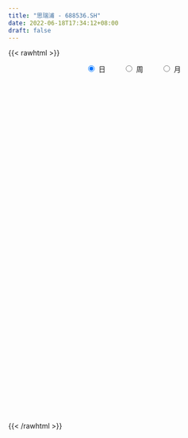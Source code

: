 ```yaml
---
title: "思瑞浦 - 688536.SH"
date: 2022-06-18T17:34:12+08:00
draft: false
---
```

{{< rawhtml >}}
    <div style="text-align: center">
        <label style="padding: 1rem;"><input style="margin-right: .5rem" type="radio" name="period" value="D" checked onclick="period_change(this)">日</label>
        <label style="padding: 1rem;"><input style="margin-right: .5rem" type="radio" name="period" value="W" onclick="period_change(this)">周</label>
        <label style="padding: 1rem;"><input style="margin-right: .5rem" type="radio" name="period" value="M" onclick="period_change(this)">月</label>
    </div>
    <div id="chart" style="height: 700px;"></div> 
    <script type="text/javascript">
        const D_v = [135145.15,84836.48,48512.55,29963.66,30112.34,23783.35,30361.0,21280.48,18926.91,25239.98,31867.59,17664.48,18526.18,9701.58,7254.12,12670.57,7522.3,11752.91,15099.58,8484.14,6589.68,5551.53,10220.84,10081.58,9233.37,9603.22,11857.57,13643.16,9474.56,21829.9,13834.61,11218.89,11740.0,8622.12,12871.69,13906.71,9088.61,7386.83,6387.94,6553.11,17787.81,9985.48,9729.28,14737.86,8957.24,7412.8,5049.4,10123.51,5706.47,8192.82,7756.64,4469.28,8139.64,9175.12,6385.03,8851.36,5574.57,5314.8,6116.3,7803.83,7237.45,6113.56,8072.37,9985.08,9998.65,5868.75,6248.67,7830.17,24334.06,10405.13,6297.63,8548.79,8411.68,9180.87,9439.25,7097.1,10341.84,8010.41,11038.68,7953.16,7661.1,7924.34,3832.99,13578.96,6276.04,8052.7,6900.95,6701.68,3409.92,4810.97,4250.24,6454.6,7127.4,6186.85,5722.55,5187.27,4050.66,5293.94,4680.23,7404.08,6513.94,5147.07,7154.79,5678.88,8280.31,4766.14,6430.14,5269.08,9664.17,9389.67,6011.7,5055.02,3557.55,4634.34,1673.62,2255.64,4044.92,4041.6,8610.82,4570.92,6025.99,6047.8,3883.22,3437.5,3678.96,3420.73,8139.03,9479.99,5052.67,5317.58,3391.46,2317.09,4304.85,2385.85,4051.74,4249.52,2768.5,5144.34,3717.27,2415.4,4616.81,5115.88,4955.99,4812.83,13318.16,4052.44,4831.46,3367.61,4415.76,3676.46,4816.73,4850.05,1704.18,3165.31,6767.24,2981.19,4253.92,3696.52,3316.7,4012.16,6023.72,3276.48,5657.25,5527.11,6303.81,3321.03,2868.03,1989.53,2170.71,3663.5,4230.67,3115.02,3237.87,1864.97,2431.4,4337.62,4394.69,5263.05,4668.77,5962.59,5529.53,11017.93,5773.55,5603.19,3281.35,8092.32,3945.12,4587.85,6584.29,9705.8,6693.02,7026.69,8919.76,9451.35,9544.72,5405.66,4534.51,3472.19,4601.16,3532.23,4738.72,2803.02,4255.33,4324.21,6001.56,4468.49,7946.15,7955.09,7523.4,8464.94,5195.14,7115.73,10506.56,5690.34,6591.12,5106.68,6355.84,4247.93,4756.51,3549.98,2848.82,4196.42,4573.83,5438.69,5737.06,4122.77,4656.64,2785.07,5021.13,3711.91,5752.04,4502.85,3724.43,4461.25,3659.55,4343.66,3312.98,7599.12,5751.22,5983.28,4493.93,8373.79,4349.74,12946.43,7293.67,12117.73,9140.39,4504.69,5077.95,5126.61,5923.8,4519.41,3798.76,3251.71,3546.33,4579.79,3839.61,2868.57,3050.88,2953.72,2253.92,4050.75,5585.78,3043.78,4750.8,15289.0,12946.18,6179.23,5443.09,6226.9,4127.03,5438.93,4651.97,4628.72,8714.79,5055.05,2757.25,3101.57,2149.74,2890.51,5140.64,9161.85,5178.04,5230.43,4142.47,4102.83,7154.11,5417.52,4081.77,3844.12,3492.66,5656.42,7256.77,3556.78,5172.75,6379.06,6411.31,4896.94,3455.27,4935.63,3121.26,4535.09,2813.72,4972.89,3844.99,2693.27,2576.19,2628.22,3801.63,4313.26,5043.78,7079.16,4901.51,4115.61,3901.96,6194.75,6810.57,6172.99,5978.41,6479.29,6107.85,4009.66,3431.93,3120.94,2990.4,3248.76,5414.08,7614.92,7314.35,6054.21,5293.89,4589.0,8820.4,4468.95,3168.32,2893.58,4550.36,5836.4,3519.59,2869.03,5589.95,4337.23,6432.14,6943.49,6639.8,4513.8,3717.74,4140.23,3454.81,5393.05,3575.02,4800.72,4509.92,4960.28,3427.94,5399.5,6788.81,5416.15,5752.58,3029.62,5395.06,3419.13,2759.9,2427.19,2439.73,3216.82,1911.32,3092.05,3196.93,3022.21,10731.02,5678.19,5537.5,4458.99,4464.21,7039.91,8524.63,6777.91,5339.79,2375.42,4308.2,6204.8,4751.84,3883.16,4865.36,6809.01,6395.18,6885.17,7149.85,10021.85,13398.82,12459.24,12406.88,6061.21,7494.99,8272.8,8385.72,5151.64,6763.78,6098.25,4339.85,4405.83,4318.79,7932.34,3543.23,4968.03,5615.1,5653.71,9532.62,11096.7,7625.86,10602.15,9830.93,12956.88,7691.53,9015.36,4987.37,4752.45,5110.71]
const D_histogram = [0.0,1.7875327635,4.6372438146,6.316261831,7.0372074584,6.7904747635,5.3264949771,4.5675228031,3.3863647159,5.5430508343,7.2283074939,7.27711444,6.1502556415,5.0259026366,3.9729417907,3.9623923439,3.2201810844,1.7765309176,-1.5157079138,-3.5837522876,-4.4118143282,-4.8374321912,-4.1727280214,-2.9788772052,-0.9162955942,0.7966059873,1.2248685935,3.2694716515,4.2348229312,4.6466194727,3.6658564861,1.8349005012,-0.2227130049,-0.8015413136,-2.0703741312,-1.9020735267,-2.7213903565,-3.0161011851,-2.8626727532,-2.7591768216,0.6981363928,2.7868420001,3.2598799997,5.6006596605,5.1367222046,5.9587941666,5.277472717,2.7694156149,0.7221302353,-0.0251035039,0.7090660175,-0.0449218818,0.3443913081,1.2465915745,2.6613542303,1.8397493916,2.2845972046,2.1047575697,0.6917840452,-0.7081187389,-1.3081575085,-1.9965571824,-4.4693659709,-7.1754021973,-7.8668134894,-7.9522506955,-7.2561946139,-4.8764517883,-5.2551905094,-4.206547451,-3.6430605261,-3.9639384454,-5.176386055,-5.1249681005,-3.6801703504,-3.7625537608,-1.133774657,1.7118968608,7.2322648392,10.2922357768,13.9849115495,14.2749146735,13.5969862534,11.1720360505,8.6261304707,6.7283091511,2.7438889774,-0.0674643241,-1.8945624003,-2.407317445,-3.9286536471,-3.1088854208,-5.5373954075,-3.7073603992,1.1421536491,4.2374016216,5.1568973985,3.9864623399,-0.7824626007,-5.9085772424,-9.535382377,-11.9442228053,-15.2071080269,-15.3234379211,-12.8700544465,-10.7272956762,-10.7427088712,-11.3082305063,-14.5754378233,-15.272713189,-13.6503046044,-11.075900593,-9.3176712809,-8.7328884537,-7.6888347429,-5.9576127306,-5.44341456,-5.6312669875,-5.5083092534,-5.6311564748,-6.8141512066,-5.2579038536,-3.1545663855,-2.1681574955,-0.9228189327,0.3208004098,3.8522902231,7.8133819136,10.3345238043,10.9697010633,11.0562764949,10.7086342309,9.6723019875,7.9896189642,6.9737521826,6.0379438631,4.5564528647,3.3777655207,2.2074725888,1.3744508324,1.3345336293,2.007749906,3.2565558867,3.1007990757,1.4352686804,0.5724828885,1.4342016123,1.2319545458,-1.3052232655,-3.7378441354,-5.4532427077,-5.2127585639,-5.1542701575,-3.9937413887,-1.1131381371,0.2548035674,2.0025073498,3.6367863508,4.6203598969,5.9719185109,9.6675412319,11.3823337892,14.5553808019,13.5027970755,15.2473829795,15.2436584324,13.1599717932,10.5697899874,9.1133705078,7.4109998426,4.4819327657,2.4895838582,2.4377749793,1.3792021965,0.7636787543,-0.3579371572,0.8251299491,1.7333985517,2.126856522,0.5537519539,-0.7686792124,-4.3830766885,-6.3008736327,-6.3811427144,-6.7032180781,-4.5702866637,-3.5137775214,-4.2182759177,-1.1828206596,2.0607134696,6.4086571513,11.7449114086,13.0430269742,10.2362358156,4.2873149971,-0.9798230127,-3.6356920319,-8.0205191094,-8.0773961565,-6.8431237412,-5.1058747782,-3.9215883239,-3.3967701091,-4.0338614434,-3.7809656868,-4.6928544013,-0.5710096338,2.3480665584,-0.1576508157,-6.1328361791,-7.66043544,-1.155302173,4.2943295151,5.1027331859,2.3641654097,-0.6080530889,-0.3888524881,-1.6956519077,-1.7186632181,-4.0608775977,-6.1809359332,-4.9586006739,-3.3188907632,-3.4902723809,-3.4109830485,-4.3815812611,-6.9551281568,-8.1406959782,-6.4802170728,-6.1114257979,-6.1504860831,-6.348065585,-4.5384436976,-3.4800069445,-1.7529432976,-2.0009842085,-2.4770543577,1.3392484329,1.0115246612,0.633564576,-0.8424136717,-3.0906884012,-4.5270668919,-4.3708408521,-4.482685723,-2.6366602413,1.4944761719,3.6904214568,5.7011707912,7.2215331356,7.4308839944,6.031815224,3.6203962963,2.5688541681,2.6869592984,3.902385497,3.1483669225,1.9242782572,2.1603388479,0.844334055,0.0725248079,-0.1494203641,1.0056983499,0.5053849041,1.6722577384,10.4880556875,15.5709829768,18.9695393441,19.8171707214,19.4064612105,16.7273895648,13.2572789931,10.1622785284,7.9583960389,7.7703958159,6.6676177753,4.4080360364,2.2918647293,0.9641559726,-0.0304237883,-0.5540377782,0.8097846915,1.6610312634,1.6531141333,2.0350749787,0.3565372916,2.6008092525,1.9140124701,1.0184371329,-1.2550397585,-2.9861073489,-6.0690992249,-9.9076039581,-11.5918359231,-11.6356025152,-11.9899555194,-7.7271716318,-3.0265170035,-1.295467129,-1.81280469,-2.8351108576,-6.1707121002,-8.6370862314,-11.3235375207,-12.344368984,-12.6109920261,-13.0405537854,-13.0790219219,-13.2757703197,-12.5732505429,-12.2214679885,-12.711901427,-13.6768135608,-13.524852415,-13.7534043222,-14.1439413951,-14.726887873,-13.9738068399,-12.8370437359,-9.6617528555,-7.7661310325,-5.2621950481,-4.234001373,-3.0614056197,-2.2478246247,-1.8474028247,0.7004353236,1.0518490458,-1.0172297263,-2.867207403,-2.8777104469,-3.5144133665,-3.6815240019,-3.1395680921,-1.8661982058,-0.6200020305,2.0181593174,2.080764089,3.4285683312,4.0490376183,3.1042033297,3.1665223219,6.8796841475,8.2380183331,10.6124726201,12.0456348424,12.783039381,11.7816935907,10.1367305221,9.9185997464,8.4565653551,7.3660790695,6.0753211817,5.5590759312,5.1138176668,2.1886244589,1.5894681966,3.7006738394,5.3864233461,5.1336677829,6.4722303187,6.2669371476,5.6590787033,4.3200891259,2.4619328467,-0.1658990596,-2.8265851303,-3.4671971962,-5.3171502854,-6.9168075571,-12.1630510975,-14.9389688746,-15.8363575061,-16.3985397305,-15.7265100055,-16.3862680585,-14.4584043123,-11.3915923431,-8.0648016196,-5.6628136941,-3.3331760319,-1.2993442105,-0.192749754,-0.4900736977,-0.5312814835,0.7988406545,0.6220547108,0.4161047774,-0.1046015171,-1.9667486162,-4.808816147,-3.6544888044,-1.112597815,0.9748865829,3.3423736238,5.6221709808,8.5870687978,10.5268336412,13.0972697262,13.5747993537,14.2800047496,13.1419534104,11.3320334107,9.6595316332,8.0079940045,6.7251002788,7.033451063,6.7702388184,9.1886990749,9.0559266315,8.0021942952,8.6788543896,5.6431860095,3.5285133133,2.1704965071,-0.7798068865,-1.749032278,-1.511106292,-2.3195040954]
const D_fast = [0.0,2.2344159544,6.2434379591,9.5015214333,11.9817689253,13.4326549213,13.3002988791,13.6832074059,13.3486404977,16.8910893247,20.3834228578,22.2515084139,22.6622135257,22.79433618,22.7346107817,23.7146594209,23.7774934325,22.7779759951,19.1068101853,16.1428277395,14.2118121169,12.5768362061,12.1983583705,12.6474898854,14.4809975979,16.3930506763,17.1275304308,19.9895014017,22.0135584143,23.5870098239,23.5227109588,22.1504800992,20.0371883419,19.2579747048,17.4715483544,17.1643305772,15.6646661583,14.6159300334,14.053690277,13.4673920032,17.0992393157,19.8846554231,21.1726634226,24.9136079986,25.7338510938,28.0456215975,28.6836683272,26.8679651288,25.001212308,24.2477026928,25.1591387186,24.3939203489,24.8693313657,26.0831795258,28.1632807392,27.8016132484,28.8176103625,29.1639601201,27.9239326069,26.347000138,25.4199219914,24.2323830219,20.6422327406,16.1423459649,13.4842313005,11.4107314204,10.2927388486,11.4533687271,9.7608323787,9.7578385743,9.4105603677,8.098697837,5.5921537136,4.3623296431,4.8870848055,3.8640629549,6.2093983945,9.4830441275,16.8114783157,22.4445081975,29.6334118576,33.4921436499,36.2134617932,36.5815206029,36.1921476407,35.9764036089,32.6779556796,29.8497362971,27.5489976208,26.4344132148,23.9309136009,23.9734604721,20.1606016335,21.063796542,26.1988490026,30.3534473805,32.562167507,32.3883480334,27.4238074425,20.8205484903,14.8098977614,9.4150016318,2.3503394034,-1.596849971,-2.360980108,-2.9000452568,-5.6011356696,-8.9937149313,-15.904781704,-20.420235367,-22.2104029335,-22.4049740704,-22.9761625785,-24.5746018647,-25.4527568397,-25.2109380099,-26.0575934794,-27.6532626538,-28.907382233,-30.4380185731,-33.3245511065,-33.082779717,-31.7680838452,-31.3237143292,-30.3090804995,-28.9852610546,-24.4906986854,-18.5762615166,-13.4714886747,-10.0938861499,-7.2432415946,-4.9137253009,-3.5319820474,-3.2172603297,-2.4896890657,-1.9160114193,-2.2583892016,-2.5926351654,-3.2110599501,-3.7004689984,-3.4067527941,-2.231599041,-0.1686540886,0.4507888693,-0.8559243558,-1.5755894256,-0.3553202988,-0.2495787288,-3.1130623565,-6.4801442603,-9.5588535095,-10.6215590066,-11.8516381397,-11.6895447181,-9.0872260007,-7.6555834044,-5.4072527845,-2.8637771958,-0.7251136754,2.1194245662,8.2319325952,12.7923085998,19.604200813,21.9273163555,27.4837480043,31.2909380653,32.4972443745,32.5495100654,33.3714332129,33.5218125083,31.7132286228,30.3432756799,30.9009105458,30.1871383121,29.7625345585,28.5514343577,29.9407839513,31.2824021918,32.2075742926,30.772907713,29.2583067436,24.5481400953,21.055124743,19.3795699827,17.3816900995,18.372049848,18.5501146099,16.7910472341,19.5307973273,23.289509824,29.2396177935,37.5120999029,42.0709722121,41.8232400074,36.9461479381,31.4340541751,27.869262148,21.4793052932,19.403079207,18.9265706869,19.3873509554,19.5912403287,19.2668660163,17.6213093211,16.9289636561,14.8438613412,18.8229537003,22.3290465321,19.783916454,12.2755220458,8.8328139249,15.0491216487,21.5723357155,23.6564226828,21.508896259,18.3846644882,18.506651967,16.7759395705,16.3232624555,12.9658286766,9.3005363577,9.2832214485,10.0932086684,9.0492589556,8.2758025258,6.2098089979,1.8974800629,-1.3232617529,-1.2828371157,-2.4419022904,-4.0185840963,-5.8031799944,-5.1281690314,-4.9397340145,-3.650906192,-4.399193155,-5.4945268936,-1.3434119948,-1.4182546012,-1.6378235424,-3.3244052081,-6.3453520378,-8.9134972515,-9.8499814247,-11.0824977264,-9.895637305,-5.3908818488,-2.2723311997,1.1637108325,4.4894564608,6.5565283182,6.6654133538,5.1590935002,4.749764914,5.5396098688,7.7306324418,7.7637055979,7.0206864969,7.7968317995,6.6919105204,5.9382324753,5.6789322123,7.0854755138,6.711508294,8.2964455629,19.7342574338,28.7099304674,36.8508716707,42.6527957283,47.0937015201,48.5964772656,48.4406864421,47.8862556095,47.6719721298,49.4265708607,49.990697264,48.8331245342,47.2899194093,46.2032496459,45.2010639378,44.5389405034,46.1052091459,47.3717135337,47.7770749369,48.667804527,47.0784011628,49.9728754368,49.7645817719,49.123615718,46.5363788869,44.0587844593,39.4585177771,33.1431120543,28.5609211085,25.6082538876,22.2564120036,24.5874029833,28.5314283607,29.9386114529,28.9680727194,27.2369888374,22.3587095698,17.7330638808,12.2157282112,8.1088045019,4.6894334533,0.9997332476,-2.3084903693,-5.824181347,-8.264974206,-10.9685586487,-14.6369674439,-19.0210829679,-22.2503349259,-25.9172379137,-29.8437603353,-34.1084287815,-36.8487994584,-38.9212972883,-38.1614446218,-38.207355557,-37.0189683346,-37.0492750027,-36.6420306543,-36.3904058155,-36.4518347216,-33.7288877425,-33.1145117589,-35.4378979625,-38.00467749,-38.7346081455,-40.2499144068,-41.3374060427,-41.5803421558,-40.7735218211,-39.6823261534,-36.5396249761,-35.9568291822,-33.7518828573,-32.1191541656,-32.2879376218,-31.4339880491,-26.0009051867,-22.5830664177,-17.5554939757,-13.1109230428,-9.177758659,-7.2336810516,-6.3444614897,-4.0829423288,-3.4308353813,-2.6798018996,-2.451729492,-1.5782057596,-0.7450096073,-3.1230467005,-3.3248359137,-0.288461811,2.7438935322,3.7745549147,6.7311750302,8.092616146,8.8995273775,8.6405600816,7.3978870141,4.7285803428,1.3612479896,-0.1461633753,-3.3254040358,-6.6542631968,-14.9412695116,-21.4519295074,-26.3084075154,-30.9702246724,-34.2298224488,-38.9861475164,-40.6728848483,-40.4539709648,-39.1433806462,-38.1570961442,-36.6607524901,-34.9517567212,-33.8933497032,-34.3131920714,-34.487220228,-32.9573879265,-32.9786601925,-33.0805839315,-33.6274406052,-35.9812748584,-40.0255464259,-39.7848412845,-37.5210997488,-35.1898937051,-31.9868132584,-28.3014731561,-23.1898081397,-18.618334886,-12.7735813694,-8.9023519035,-4.6271453201,-2.4797083068,-1.4566199538,-0.714238823,-0.3637779505,0.0346033934,2.1013169434,3.5306644033,8.2462994287,10.377508643,11.3243248806,14.1706985723,12.5458266947,11.3132823268,10.4978896473,7.3526345321,5.9461510711,5.8063004841,4.4180266568]
const D_slow = [0.0,0.4468831909,1.6061941445,3.1852596023,4.9445614669,6.6421801578,7.973803902,9.1156846028,9.9622757818,11.3480384904,13.1551153639,14.9743939739,16.5119578842,17.7684335434,18.7616689911,19.752267077,20.5573123481,21.0014450775,20.6225180991,19.7265800272,18.6236264451,17.4142683973,16.371086392,15.6263670907,15.3972931921,15.5964446889,15.9026618373,16.7200297502,17.778735483,18.9403903512,19.8568544727,20.315579598,20.2599013468,20.0595160184,19.5419224856,19.0664041039,18.3860565148,17.6320312185,16.9163630302,16.2265688248,16.401102923,17.097813423,17.9127834229,19.3129483381,20.5971288892,22.0868274309,23.4061956101,24.0985495138,24.2790820727,24.2728061967,24.4500727011,24.4388422307,24.5249400577,24.8365879513,25.5019265089,25.9618638568,26.5330131579,27.0592025504,27.2321485617,27.0551188769,26.7280794998,26.2289402042,25.1115987115,23.3177481622,21.3510447899,19.362982116,17.5489334625,16.3298205154,15.0160228881,13.9643860253,13.0536208938,12.0626362824,10.7685397687,9.4872977435,8.5672551559,7.6266167157,7.3431730515,7.7711472667,9.5792134765,12.1522724207,15.6485003081,19.2172289764,22.6164755398,25.4094845524,27.5660171701,29.2480944579,29.9340667022,29.9172006212,29.4435600211,28.8417306598,27.8595672481,27.0823458929,25.697997041,24.7711569412,25.0566953535,26.1160457589,27.4052701085,28.4018856935,28.2062700433,26.7291257327,24.3452801384,21.3592244371,17.5574474304,13.7265879501,10.5090743385,7.8272504194,5.1415732016,2.314515575,-1.3293438808,-5.147522178,-8.5600983291,-11.3290734774,-13.6584912976,-15.841713411,-17.7639220967,-19.2533252794,-20.6141789194,-22.0219956663,-23.3990729796,-24.8068620983,-26.5103999,-27.8248758634,-28.6135174597,-29.1555568336,-29.3862615668,-29.3060614643,-28.3429889086,-26.3896434302,-23.8060124791,-21.0635872132,-18.2995180895,-15.6223595318,-13.2042840349,-11.2068792939,-9.4634412482,-7.9539552824,-6.8148420663,-5.9704006861,-5.4185325389,-5.0749198308,-4.7412864235,-4.239348947,-3.4252099753,-2.6500102064,-2.2911930363,-2.1480723141,-1.7895219111,-1.4815332746,-1.807839091,-2.7423001248,-4.1056108018,-5.4088004427,-6.6973679821,-7.6958033293,-7.9740878636,-7.9103869717,-7.4097601343,-6.5005635466,-5.3454735724,-3.8524939446,-1.4356086367,1.4099748106,5.0488200111,8.42451928,12.2363650248,16.0472796329,19.3372725812,21.9797200781,24.258062705,26.1108126657,27.2312958571,27.8536918217,28.4631355665,28.8079361156,28.9988558042,28.9093715149,29.1156540022,29.5490036401,30.0807177706,30.2191557591,30.026985956,28.9312167838,27.3559983757,25.7607126971,24.0849081776,22.9423365116,22.0638921313,21.0093231519,20.713617987,21.2287963544,22.8309606422,25.7671884943,29.0279452379,31.5870041918,32.658832941,32.4138771879,31.5049541799,29.4998244025,27.4804753634,25.7696944281,24.4932257336,23.5128286526,22.6636361253,21.6551707645,20.7099293428,19.5367157425,19.393963334,19.9809799736,19.9415672697,18.4083582249,16.4932493649,16.2044238217,17.2780062005,18.5536894969,19.1447308494,18.9927175771,18.8955044551,18.4715914782,18.0419256737,17.0267062742,15.4814722909,14.2418221224,13.4120994316,12.5395313364,11.6867855743,10.591390259,8.8526082198,6.8174342253,5.1973799571,3.6695235076,2.1319019868,0.5448855906,-0.5897253338,-1.45972707,-1.8979628944,-2.3982089465,-3.0174725359,-2.6826604277,-2.4297792624,-2.2713881184,-2.4819915363,-3.2546636366,-4.3864303596,-5.4791405726,-6.5998120034,-7.2589770637,-6.8853580207,-5.9627526565,-4.5374599587,-2.7320766748,-0.8743556762,0.6335981298,1.5386972039,2.1809107459,2.8526505705,3.8282469447,4.6153386754,5.0964082397,5.6364929516,5.8475764654,5.8657076674,5.8283525763,6.0797771638,6.2061233899,6.6241878245,9.2462017463,13.1389474906,17.8813323266,22.8356250069,27.6872403095,31.8690877008,35.183407449,37.7239770811,39.7135760908,41.6561750448,43.3230794886,44.4250884977,44.9980546801,45.2390936732,45.2314877261,45.0929782816,45.2954244545,45.7106822703,46.1239608036,46.6327295483,46.7218638712,47.3720661843,47.8505693018,48.1051785851,47.7914186454,47.0448918082,45.527617002,43.0507160124,40.1527570317,37.2438564029,34.246367523,32.3145746151,31.5579453642,31.2340785819,30.7808774094,30.072099695,28.52942167,26.3701501121,23.539265732,20.453173486,17.3004254794,14.0402870331,10.7705315526,7.4515889727,4.3082763369,1.2529093398,-1.9250660169,-5.3442694071,-8.7254825109,-12.1638335914,-15.6998189402,-19.3815409085,-22.8749926185,-26.0842535524,-28.4996917663,-30.4412245244,-31.7567732865,-32.8152736297,-33.5806250346,-34.1425811908,-34.604431897,-34.4293230661,-34.1663608046,-34.4206682362,-35.1374700869,-35.8568976987,-36.7355010403,-37.6558820408,-38.4407740638,-38.9073236152,-39.0623241229,-38.5577842935,-38.0375932713,-37.1804511885,-36.1681917839,-35.3921409515,-34.600510371,-32.8805893341,-30.8210847509,-28.1679665958,-25.1565578852,-21.96079804,-19.0153746423,-16.4811920118,-14.0015420752,-11.8874007364,-10.0458809691,-8.5270506736,-7.1372816908,-5.8588272741,-5.3116711594,-4.9143041103,-3.9891356504,-2.6425298139,-1.3591128682,0.2589447115,1.8256789984,3.2404486742,4.3204709557,4.9359541674,4.8944794025,4.1878331199,3.3210338209,1.9917462495,0.2625443603,-2.7782184141,-6.5129606328,-10.4720500093,-14.5716849419,-18.5033124433,-22.5998794579,-26.214480536,-29.0623786218,-31.0785790267,-32.4942824502,-33.3275764581,-33.6524125108,-33.7005999493,-33.8231183737,-33.9559387446,-33.7562285809,-33.6007149032,-33.4966887089,-33.5228390882,-34.0145262422,-35.2167302789,-36.13035248,-36.4085019338,-36.1647802881,-35.3291868821,-33.9236441369,-31.7768769375,-29.1451685272,-25.8708510956,-22.4771512572,-18.9071500698,-15.6216617172,-12.7886533645,-10.3737704562,-8.3717719551,-6.6904968854,-4.9321341196,-3.239574415,-0.9423996463,1.3215820116,3.3221305854,5.4918441828,6.9026406851,7.7847690135,8.3273931402,8.1324414186,7.6951833491,7.3174067761,6.7375307523]
const D_data = [['2020-09-21', 250.0, 205.0, 202.0, 255.33],['2020-09-22', 213.0, 233.01, 208.01, 244.0],['2020-09-23', 233.99, 261.64, 232.33, 262.49],['2020-09-24', 260.0, 264.0, 255.8, 278.0],['2020-09-25', 268.98, 264.45, 250.12, 275.0],['2020-09-28', 269.0, 259.99, 255.0, 270.8],['2020-09-29', 260.93, 246.0, 242.6, 261.0],['2020-09-30', 245.9, 254.0, 241.0, 262.5],['2020-10-09', 259.9, 248.0, 244.0, 259.94],['2020-10-12', 247.98, 297.6, 247.98, 297.6],['2020-10-13', 311.0, 309.0, 299.03, 323.5],['2020-10-14', 303.08, 301.03, 294.91, 307.39],['2020-10-15', 298.0, 291.01, 290.0, 322.58],['2020-10-16', 293.27, 291.87, 283.75, 299.97],['2020-10-19', 288.03, 293.08, 288.03, 302.3],['2020-10-20', 293.0, 309.2, 285.0, 317.0],['2020-10-21', 306.2, 303.75, 303.21, 316.0],['2020-10-22', 301.81, 294.0, 285.4, 305.79],['2020-10-23', 293.0, 261.05, 255.3, 296.5],['2020-10-26', 253.71, 262.68, 245.81, 267.76],['2020-10-27', 261.23, 269.89, 258.03, 272.58],['2020-10-28', 269.04, 270.39, 261.0, 274.85],['2020-10-29', 270.45, 283.5, 268.03, 289.77],['2020-10-30', 283.5, 294.59, 280.12, 303.5],['2020-11-02', 298.9, 314.97, 293.2, 319.88],['2020-11-03', 318.0, 323.0, 315.21, 332.0],['2020-11-04', 322.0, 315.77, 312.12, 339.0],['2020-11-05', 327.58, 346.88, 321.95, 347.0],['2020-11-06', 343.5, 347.0, 338.8, 356.8],['2020-11-09', 355.38, 349.99, 343.95, 383.32],['2020-11-10', 344.88, 337.1, 325.3, 347.88],['2020-11-11', 335.8, 323.89, 323.23, 345.98],['2020-11-12', 327.24, 314.04, 308.56, 333.04],['2020-11-13', 316.33, 327.89, 312.24, 332.9],['2020-11-16', 328.46, 315.9, 311.21, 337.0],['2020-11-17', 315.78, 332.09, 307.66, 332.8],['2020-11-18', 330.0, 318.76, 318.1, 333.0],['2020-11-19', 320.0, 322.58, 313.35, 329.99],['2020-11-20', 320.0, 327.92, 317.08, 331.0],['2020-11-23', 325.54, 328.1, 321.0, 330.78],['2020-11-24', 338.31, 381.31, 337.0, 392.0],['2020-11-25', 377.64, 383.0, 371.11, 392.88],['2020-11-26', 381.5, 374.63, 366.68, 399.23],['2020-11-27', 377.73, 411.9, 375.0, 416.0],['2020-11-30', 408.0, 389.0, 388.01, 411.0],['2020-12-01', 389.0, 413.6, 389.0, 415.99],['2020-12-02', 412.83, 402.9, 401.07, 416.0],['2020-12-03', 400.0, 377.97, 373.57, 408.95],['2020-12-04', 377.49, 376.24, 372.51, 384.43],['2020-12-07', 380.08, 388.7, 375.0, 392.99],['2020-12-08', 385.67, 410.99, 378.0, 412.43],['2020-12-09', 415.8, 396.04, 395.1, 415.8],['2020-12-10', 394.4, 413.0, 390.03, 430.0],['2020-12-11', 413.0, 427.1, 410.12, 444.68],['2020-12-14', 428.2, 444.98, 426.15, 445.0],['2020-12-15', 443.5, 424.04, 416.8, 450.01],['2020-12-16', 424.0, 444.3, 417.88, 448.78],['2020-12-17', 446.0, 442.78, 428.0, 453.18],['2020-12-18', 449.47, 428.0, 425.73, 451.96],['2020-12-21', 410.02, 424.4, 409.02, 434.0],['2020-12-22', 420.0, 432.03, 412.0, 443.77],['2020-12-23', 432.0, 429.88, 418.0, 439.88],['2020-12-24', 424.49, 400.0, 397.0, 433.83],['2020-12-25', 400.0, 381.8, 376.0, 400.0],['2020-12-28', 377.89, 394.98, 375.68, 396.08],['2020-12-29', 393.0, 397.02, 381.98, 404.29],['2020-12-30', 393.63, 405.0, 391.0, 419.88],['2020-12-31', 415.59, 432.0, 406.15, 444.44],['2021-01-04', 438.0, 401.02, 380.23, 438.0],['2021-01-05', 395.0, 419.0, 391.86, 420.0],['2021-01-06', 421.0, 416.07, 411.0, 429.9],['2021-01-07', 410.7, 404.38, 395.15, 417.47],['2021-01-08', 404.02, 387.0, 382.11, 404.03],['2021-01-11', 381.97, 397.0, 381.97, 417.96],['2021-01-12', 398.0, 416.28, 395.0, 428.6],['2021-01-13', 419.99, 399.0, 397.09, 425.99],['2021-01-14', 399.98, 439.0, 395.28, 444.99],['2021-01-15', 446.0, 457.89, 437.01, 460.5],['2021-01-18', 450.38, 518.96, 441.88, 522.15],['2021-01-19', 516.9, 520.0, 516.9, 548.97],['2021-01-20', 519.71, 558.0, 519.71, 562.65],['2021-01-21', 558.0, 540.0, 531.0, 566.03],['2021-01-22', 544.99, 541.0, 528.0, 551.0],['2021-01-25', 510.0, 524.06, 477.77, 576.99],['2021-01-26', 520.0, 520.79, 507.13, 555.0],['2021-01-27', 537.47, 527.08, 510.62, 557.0],['2021-01-28', 518.0, 492.99, 490.8, 525.45],['2021-01-29', 502.22, 494.6, 481.01, 515.01],['2021-02-01', 492.09, 497.8, 485.0, 511.11],['2021-02-02', 508.71, 510.36, 492.01, 518.9],['2021-02-03', 511.0, 493.7, 493.0, 518.35],['2021-02-04', 493.02, 522.24, 490.2, 523.0],['2021-02-05', 517.5, 477.45, 476.08, 531.98],['2021-02-08', 479.0, 529.1, 470.01, 531.8],['2021-02-09', 530.48, 587.61, 520.02, 593.0],['2021-02-10', 585.45, 593.0, 561.55, 593.12],['2021-02-18', 593.0, 584.22, 571.8, 600.01],['2021-02-19', 574.88, 565.0, 540.0, 584.05],['2021-02-22', 565.0, 509.1, 508.0, 566.0],['2021-02-23', 488.0, 479.0, 470.38, 509.98],['2021-02-24', 482.0, 471.48, 460.1, 504.6],['2021-02-25', 472.0, 465.0, 446.16, 475.01],['2021-02-26', 456.0, 430.77, 418.28, 463.8],['2021-03-01', 437.98, 451.01, 437.98, 459.63],['2021-03-02', 454.0, 479.97, 446.88, 488.98],['2021-03-03', 476.0, 480.38, 470.0, 487.02],['2021-03-04', 487.0, 451.4, 431.0, 487.0],['2021-03-05', 439.11, 434.6, 426.0, 449.86],['2021-03-08', 436.0, 380.0, 373.14, 448.76],['2021-03-09', 376.5, 389.0, 362.0, 415.5],['2021-03-10', 401.37, 407.99, 398.0, 414.95],['2021-03-11', 405.01, 419.96, 405.01, 438.57],['2021-03-12', 418.55, 411.51, 407.0, 425.0],['2021-03-15', 408.58, 393.8, 383.46, 414.43],['2021-03-16', 398.73, 394.98, 388.03, 408.6],['2021-03-17', 394.0, 403.0, 388.0, 409.89],['2021-03-18', 405.81, 386.41, 380.61, 408.0],['2021-03-19', 380.05, 371.0, 368.16, 388.0],['2021-03-22', 368.67, 367.0, 362.0, 383.98],['2021-03-23', 368.61, 356.0, 348.68, 372.39],['2021-03-24', 352.01, 330.5, 330.5, 359.95],['2021-03-25', 329.97, 357.12, 326.0, 362.6],['2021-03-26', 357.77, 366.5, 350.21, 374.0],['2021-03-29', 367.45, 354.62, 352.8, 373.58],['2021-03-30', 352.7, 358.5, 352.0, 373.0],['2021-03-31', 358.5, 360.8, 342.9, 364.9],['2021-04-01', 357.84, 400.0, 353.0, 402.0],['2021-04-02', 405.0, 426.5, 402.03, 448.0],['2021-04-06', 427.83, 429.75, 418.0, 441.97],['2021-04-07', 427.13, 420.03, 408.45, 427.15],['2021-04-08', 416.77, 421.15, 413.99, 434.5],['2021-04-09', 421.15, 421.32, 411.99, 431.99],['2021-04-12', 421.33, 415.06, 408.11, 432.04],['2021-04-13', 408.29, 404.93, 401.01, 421.2],['2021-04-14', 420.0, 410.5, 404.93, 434.9],['2021-04-15', 411.01, 410.19, 389.01, 412.37],['2021-04-16', 410.18, 399.99, 395.58, 414.0],['2021-04-19', 391.02, 398.84, 388.01, 403.79],['2021-04-20', 395.84, 394.0, 385.0, 403.8],['2021-04-21', 389.0, 393.48, 387.0, 399.5],['2021-04-22', 395.0, 401.44, 393.04, 413.99],['2021-04-23', 401.46, 412.8, 390.0, 416.6],['2021-04-26', 414.0, 426.8, 410.11, 435.39],['2021-04-27', 421.0, 414.28, 405.1, 423.46],['2021-04-28', 378.0, 391.88, 351.0, 405.0],['2021-04-29', 389.67, 395.57, 387.77, 422.22],['2021-04-30', 404.0, 417.71, 389.09, 423.88],['2021-05-06', 431.0, 407.0, 396.0, 431.0],['2021-05-07', 403.0, 370.03, 370.03, 406.05],['2021-05-10', 368.0, 355.5, 352.28, 380.0],['2021-05-11', 353.0, 349.05, 338.1, 363.1],['2021-05-12', 349.05, 364.6, 339.05, 368.25],['2021-05-13', 355.73, 358.1, 352.05, 366.61],['2021-05-14', 357.23, 370.52, 347.06, 372.5],['2021-05-17', 371.0, 399.88, 370.52, 405.0],['2021-05-18', 391.25, 390.97, 389.0, 404.98],['2021-05-19', 389.84, 404.0, 386.0, 407.59],['2021-05-20', 407.56, 413.03, 398.0, 418.0],['2021-05-21', 411.08, 414.45, 401.29, 419.55],['2021-05-24', 415.98, 429.0, 401.0, 434.99],['2021-05-25', 429.0, 477.99, 424.02, 488.88],['2021-05-26', 480.0, 476.3, 462.19, 480.0],['2021-05-27', 475.0, 518.73, 468.54, 525.5],['2021-05-28', 520.62, 483.75, 478.0, 522.0],['2021-05-31', 492.0, 533.72, 488.52, 547.0],['2021-06-01', 535.95, 530.8, 518.03, 540.9],['2021-06-02', 530.8, 513.0, 503.17, 530.81],['2021-06-03', 509.55, 506.45, 496.01, 513.43],['2021-06-04', 504.0, 520.89, 498.58, 528.18],['2021-06-07', 537.88, 519.47, 515.0, 544.98],['2021-06-08', 510.38, 500.11, 483.0, 528.66],['2021-06-09', 499.0, 505.23, 487.31, 510.0],['2021-06-10', 505.99, 530.01, 505.97, 541.99],['2021-06-11', 544.71, 520.0, 514.5, 544.98],['2021-06-15', 521.96, 526.0, 501.0, 533.0],['2021-06-16', 529.0, 519.24, 515.0, 560.05],['2021-06-17', 511.88, 552.63, 511.0, 560.34],['2021-06-18', 552.9, 560.08, 543.0, 577.47],['2021-06-21', 560.0, 562.97, 541.0, 566.0],['2021-06-22', 562.0, 540.5, 525.1, 570.0],['2021-06-23', 533.0, 540.0, 524.0, 556.58],['2021-06-24', 537.0, 500.01, 470.91, 537.0],['2021-06-25', 495.0, 505.99, 485.85, 513.98],['2021-06-28', 510.6, 522.3, 497.89, 544.81],['2021-06-29', 532.97, 516.48, 510.79, 534.99],['2021-06-30', 516.0, 551.0, 516.0, 565.0],['2021-07-01', 545.24, 546.13, 542.0, 575.0],['2021-07-02', 541.33, 524.98, 514.99, 545.09],['2021-07-05', 524.98, 579.0, 520.03, 583.0],['2021-07-06', 575.0, 602.0, 575.0, 615.0],['2021-07-07', 584.88, 643.0, 577.0, 658.0],['2021-07-08', 643.0, 692.44, 641.36, 718.05],['2021-07-09', 684.09, 673.7, 610.26, 691.94],['2021-07-12', 650.0, 631.83, 609.0, 652.38],['2021-07-13', 619.44, 579.1, 565.5, 625.0],['2021-07-14', 571.1, 563.18, 552.1, 580.94],['2021-07-15', 565.0, 577.12, 550.02, 584.47],['2021-07-16', 578.11, 536.01, 536.01, 584.0],['2021-07-19', 536.01, 575.81, 521.01, 579.83],['2021-07-20', 568.02, 593.0, 560.1, 598.0],['2021-07-21', 592.55, 606.16, 576.01, 620.0],['2021-07-22', 600.55, 606.96, 587.17, 615.0],['2021-07-23', 614.22, 603.69, 601.32, 638.88],['2021-07-26', 603.69, 589.0, 570.51, 635.0],['2021-07-27', 598.0, 599.0, 591.0, 645.65],['2021-07-28', 590.0, 582.08, 552.86, 609.02],['2021-07-29', 600.0, 654.56, 579.63, 666.0],['2021-07-30', 640.05, 662.12, 633.0, 706.42],['2021-08-02', 642.13, 598.97, 590.96, 657.99],['2021-08-03', 598.97, 532.67, 532.13, 607.0],['2021-08-04', 532.0, 565.01, 522.23, 574.0],['2021-08-05', 630.0, 678.01, 630.0, 678.01],['2021-08-06', 712.0, 700.88, 670.02, 718.0],['2021-08-09', 708.0, 666.02, 650.0, 708.78],['2021-08-10', 683.15, 622.01, 615.0, 684.0],['2021-08-11', 632.45, 607.01, 600.0, 632.45],['2021-08-12', 594.23, 641.85, 594.23, 660.88],['2021-08-13', 635.0, 621.6, 606.66, 642.0],['2021-08-16', 602.89, 635.32, 602.89, 675.0],['2021-08-17', 625.0, 600.01, 595.0, 641.67],['2021-08-18', 611.37, 588.89, 586.0, 613.0],['2021-08-19', 582.4, 626.0, 582.4, 630.0],['2021-08-20', 611.8, 637.65, 610.01, 656.0],['2021-08-23', 622.0, 618.05, 612.11, 642.0],['2021-08-24', 622.28, 619.9, 591.0, 629.6],['2021-08-25', 610.0, 602.78, 594.23, 634.53],['2021-08-26', 597.6, 569.9, 565.0, 611.14],['2021-08-27', 567.26, 572.15, 567.26, 588.0],['2021-08-30', 575.38, 604.1, 572.15, 615.99],['2021-08-31', 598.06, 588.99, 584.81, 618.81],['2021-09-01', 573.0, 580.26, 546.22, 587.0],['2021-09-02', 580.0, 572.8, 572.8, 602.39],['2021-09-03', 575.78, 597.96, 562.63, 599.99],['2021-09-06', 582.66, 592.96, 573.0, 596.44],['2021-09-07', 580.56, 606.56, 576.96, 615.08],['2021-09-08', 599.37, 584.0, 571.69, 606.85],['2021-09-09', 580.33, 576.99, 566.24, 592.53],['2021-09-10', 583.0, 639.0, 580.88, 654.97],['2021-09-13', 636.0, 597.1, 595.01, 636.0],['2021-09-14', 607.42, 594.88, 585.1, 608.42],['2021-09-15', 580.01, 575.66, 562.0, 598.67],['2021-09-16', 569.0, 553.88, 527.03, 570.51],['2021-09-17', 554.0, 550.45, 548.2, 574.96],['2021-09-22', 530.0, 562.66, 519.98, 570.0],['2021-09-23', 557.15, 555.0, 552.1, 577.99],['2021-09-24', 548.4, 580.4, 548.0, 593.87],['2021-09-27', 594.79, 623.8, 594.0, 648.88],['2021-09-28', 612.45, 617.88, 603.5, 638.4],['2021-09-29', 610.27, 630.0, 605.88, 632.68],['2021-09-30', 625.21, 638.11, 610.25, 646.0],['2021-10-08', 640.8, 632.0, 625.58, 685.5],['2021-10-11', 628.78, 614.0, 612.4, 647.94],['2021-10-12', 617.84, 595.0, 582.0, 626.75],['2021-10-13', 594.0, 605.4, 592.09, 619.99],['2021-10-14', 609.99, 620.0, 601.0, 632.83],['2021-10-15', 620.0, 640.5, 595.04, 652.59],['2021-10-18', 630.0, 620.5, 605.39, 635.79],['2021-10-19', 625.0, 611.97, 607.01, 630.0],['2021-10-20', 620.39, 630.0, 615.19, 642.74],['2021-10-21', 635.42, 609.64, 605.0, 644.83],['2021-10-22', 604.42, 612.0, 604.42, 626.68],['2021-10-25', 612.01, 617.0, 592.79, 625.89],['2021-10-26', 620.28, 637.99, 604.58, 638.0],['2021-10-27', 628.51, 620.5, 608.01, 636.1],['2021-10-28', 622.7, 645.0, 610.26, 652.0],['2021-10-29', 666.79, 774.0, 666.79, 774.0],['2021-11-01', 770.0, 777.0, 714.72, 807.99],['2021-11-02', 777.0, 795.0, 756.9, 806.0],['2021-11-03', 798.0, 793.04, 785.0, 820.05],['2021-11-04', 818.63, 797.82, 788.0, 823.98],['2021-11-05', 797.52, 779.77, 778.13, 812.87],['2021-11-08', 791.47, 770.0, 750.1, 792.0],['2021-11-09', 758.58, 771.5, 758.58, 795.99],['2021-11-10', 771.5, 781.1, 762.87, 807.12],['2021-11-11', 780.0, 812.01, 769.8, 828.81],['2021-11-12', 810.0, 808.91, 772.3, 814.91],['2021-11-15', 806.66, 796.0, 786.0, 811.98],['2021-11-16', 789.0, 795.0, 788.99, 824.3],['2021-11-17', 783.68, 803.29, 783.12, 809.97],['2021-11-18', 801.97, 808.0, 795.03, 817.99],['2021-11-19', 807.88, 816.0, 792.0, 856.68],['2021-11-22', 819.88, 848.5, 819.88, 870.0],['2021-11-23', 848.5, 855.58, 835.79, 871.45],['2021-11-24', 855.0, 854.99, 835.01, 887.0],['2021-11-25', 856.0, 869.0, 844.42, 880.0],['2021-11-26', 859.88, 847.28, 834.01, 881.0],['2021-11-29', 847.28, 905.9, 847.26, 908.9],['2021-11-30', 909.0, 882.0, 866.98, 909.0],['2021-12-01', 889.32, 883.12, 870.73, 917.93],['2021-12-02', 893.38, 864.0, 845.01, 897.93],['2021-12-03', 868.0, 865.0, 852.0, 887.49],['2021-12-06', 865.0, 837.96, 806.6, 868.75],['2021-12-07', 838.0, 809.61, 771.98, 838.22],['2021-12-08', 820.0, 818.93, 800.94, 830.02],['2021-12-09', 828.78, 831.0, 811.78, 844.6],['2021-12-10', 830.48, 821.64, 821.12, 854.0],['2021-12-13', 838.63, 886.96, 834.52, 902.89],['2021-12-14', 880.0, 917.02, 870.0, 917.88],['2021-12-15', 908.17, 900.0, 893.1, 926.99],['2021-12-16', 881.05, 878.29, 860.0, 925.99],['2021-12-17', 861.12, 870.26, 853.08, 878.61],['2021-12-20', 857.0, 830.0, 826.06, 883.5],['2021-12-21', 830.0, 823.12, 815.0, 849.0],['2021-12-22', 826.11, 801.92, 790.0, 829.5],['2021-12-23', 812.43, 806.37, 782.22, 812.43],['2021-12-24', 804.58, 805.0, 790.0, 809.77],['2021-12-27', 794.97, 793.0, 781.0, 802.89],['2021-12-28', 792.3, 787.91, 770.3, 798.71],['2021-12-29', 784.54, 776.0, 772.2, 798.98],['2021-12-30', 783.07, 779.1, 772.0, 802.05],['2021-12-31', 786.55, 768.0, 756.05, 795.61],['2022-01-04', 771.14, 747.0, 727.85, 776.75],['2022-01-05', 753.0, 725.98, 715.38, 755.95],['2022-01-06', 717.01, 725.84, 714.0, 737.94],['2022-01-07', 719.0, 708.41, 698.31, 732.82],['2022-01-10', 711.8, 691.5, 666.01, 711.8],['2022-01-11', 690.71, 672.34, 662.89, 702.6],['2022-01-12', 673.51, 675.0, 657.51, 680.16],['2022-01-13', 675.08, 670.67, 651.61, 686.0],['2022-01-14', 672.0, 694.99, 665.83, 702.59],['2022-01-17', 694.1, 681.5, 667.25, 704.8],['2022-01-18', 693.0, 691.39, 679.29, 701.0],['2022-01-19', 678.0, 674.05, 660.5, 694.39],['2022-01-20', 686.0, 674.16, 669.87, 693.0],['2022-01-21', 660.01, 668.08, 654.0, 673.39],['2022-01-24', 652.05, 659.64, 651.68, 673.06],['2022-01-25', 661.45, 689.17, 660.0, 699.89],['2022-01-26', 695.0, 665.31, 657.66, 702.85],['2022-01-27', 666.0, 625.42, 622.0, 670.8],['2022-01-28', 649.99, 611.0, 608.15, 649.99],['2022-02-07', 623.1, 621.63, 613.22, 648.86],['2022-02-08', 627.0, 604.27, 588.39, 627.0],['2022-02-09', 600.52, 599.77, 565.25, 605.0],['2022-02-10', 600.0, 601.5, 590.01, 617.41],['2022-02-11', 589.16, 608.06, 587.98, 616.62],['2022-02-14', 602.69, 607.99, 590.51, 612.97],['2022-02-15', 609.97, 631.0, 601.35, 633.8],['2022-02-16', 634.0, 602.22, 600.0, 638.74],['2022-02-17', 600.88, 619.0, 589.07, 624.9],['2022-02-18', 616.0, 612.99, 605.6, 619.43],['2022-02-21', 618.32, 590.25, 585.01, 631.98],['2022-02-22', 578.35, 598.0, 575.43, 598.99],['2022-02-23', 595.0, 653.23, 595.0, 664.39],['2022-02-24', 647.77, 639.0, 628.61, 655.0],['2022-02-25', 655.0, 665.23, 646.42, 677.03],['2022-02-28', 660.0, 669.06, 656.01, 676.07],['2022-03-01', 669.06, 672.84, 653.65, 680.0],['2022-03-02', 665.27, 657.27, 651.08, 673.46],['2022-03-03', 666.2, 648.29, 645.94, 671.77],['2022-03-04', 641.0, 667.0, 636.9, 692.39],['2022-03-07', 662.98, 652.38, 638.0, 664.55],['2022-03-08', 658.85, 654.9, 645.36, 684.99],['2022-03-09', 654.9, 650.0, 630.66, 670.0],['2022-03-10', 671.0, 658.36, 641.69, 685.0],['2022-03-11', 642.37, 660.0, 640.0, 661.66],['2022-03-14', 640.1, 621.9, 621.9, 667.87],['2022-03-15', 622.52, 642.28, 612.25, 672.8],['2022-03-16', 664.36, 681.85, 640.65, 689.45],['2022-03-17', 700.0, 690.0, 682.0, 709.99],['2022-03-18', 685.0, 673.53, 666.81, 691.43],['2022-03-21', 665.0, 701.01, 656.0, 708.0],['2022-03-22', 692.24, 690.0, 682.0, 700.0],['2022-03-23', 697.73, 687.9, 681.88, 698.87],['2022-03-24', 687.9, 678.0, 666.0, 687.9],['2022-03-25', 677.88, 666.2, 666.16, 682.56],['2022-03-28', 655.68, 646.0, 642.07, 665.74],['2022-03-29', 657.8, 630.68, 626.3, 657.8],['2022-03-30', 627.45, 645.05, 625.39, 652.59],['2022-03-31', 640.78, 619.98, 612.59, 643.37],['2022-04-01', 606.0, 609.0, 602.37, 624.94],['2022-04-06', 602.98, 536.86, 518.5, 606.32],['2022-04-07', 531.99, 534.5, 526.79, 549.58],['2022-04-08', 538.53, 534.5, 530.0, 556.0],['2022-04-11', 545.0, 520.0, 517.14, 548.44],['2022-04-12', 520.55, 520.5, 505.22, 529.85],['2022-04-13', 513.1, 488.0, 485.87, 516.66],['2022-04-14', 498.35, 508.0, 481.84, 514.98],['2022-04-15', 507.49, 521.5, 490.0, 531.71],['2022-04-18', 515.36, 530.0, 506.88, 544.01],['2022-04-19', 537.85, 523.9, 517.85, 538.39],['2022-04-20', 525.33, 527.52, 520.12, 544.99],['2022-04-21', 530.4, 529.01, 516.28, 563.4],['2022-04-22', 510.0, 520.5, 505.5, 529.8],['2022-04-25', 506.0, 500.0, 495.6, 518.26],['2022-04-26', 482.0, 497.04, 460.0, 513.39],['2022-04-27', 494.06, 513.0, 471.77, 521.0],['2022-04-28', 509.99, 493.0, 466.65, 509.99],['2022-04-29', 495.0, 487.22, 470.97, 500.0],['2022-05-05', 482.24, 476.64, 471.9, 491.0],['2022-05-06', 468.0, 447.7, 442.0, 472.64],['2022-05-09', 447.0, 414.98, 405.39, 447.0],['2022-05-10', 420.0, 452.0, 413.0, 470.86],['2022-05-11', 456.86, 472.33, 451.1, 486.89],['2022-05-12', 469.47, 473.96, 456.07, 481.16],['2022-05-13', 475.83, 486.19, 471.09, 507.99],['2022-05-16', 487.63, 496.36, 482.55, 510.99],['2022-05-17', 496.86, 520.2, 489.0, 539.0],['2022-05-18', 520.2, 523.99, 514.0, 534.86],['2022-05-19', 523.99, 549.7, 510.0, 552.12],['2022-05-20', 538.0, 539.0, 532.0, 554.0],['2022-05-23', 531.47, 553.3, 531.47, 569.88],['2022-05-24', 557.5, 537.57, 536.0, 565.0],['2022-05-25', 536.55, 528.95, 523.0, 551.3],['2022-05-26', 527.15, 528.0, 510.71, 539.89],['2022-05-27', 530.0, 525.0, 518.58, 547.99],['2022-05-30', 521.39, 526.5, 513.5, 542.0],['2022-05-31', 535.72, 548.5, 517.0, 557.88],['2022-06-01', 540.63, 546.42, 535.13, 562.9],['2022-06-02', 550.8, 592.0, 540.88, 603.0],['2022-06-06', 610.0, 573.58, 571.24, 619.99],['2022-06-07', 575.29, 566.0, 556.6, 577.8],['2022-06-08', 551.0, 594.0, 550.99, 600.0],['2022-06-09', 589.9, 547.7, 546.0, 589.9],['2022-06-10', 545.0, 550.0, 541.01, 564.79],['2022-06-13', 549.0, 553.5, 541.37, 561.85],['2022-06-14', 548.01, 523.58, 510.59, 552.8],['2022-06-15', 523.0, 537.89, 520.4, 545.0],['2022-06-16', 537.89, 550.8, 530.0, 562.0],['2022-06-17', 549.86, 535.6, 531.0, 556.98]]
const W_v = [328570.18,75424.83,18926.91,102999.81,54299.48,40927.77,53811.88,67245.52,49641.78,58793.54,37249.42,37733.5,32242.06,39212.29,29946.24,57997.29,44069.47,38410.27,41510.33,26053.13,17096.67,9344.6,30900.11,30424.55,33678.11,16650.12,29138.75,28156.21,16078.8,17760.46,21009.7,31970.88,7783.37,18212.73,21015.57,24496.72,16653.11,16112.03,16426.76,32952.37,25509.83,38929.56,32408.43,19930.46,30695.5,38805.77,27991.91,19925.56,22740.23,22712.36,23376.56,28951.96,32357.83,23849.64,5923.8,19696.0,14966.7,32720.11,34922.43,28489.46,16039.71,27815.62,23990.18,28021.78,22820.41,18859.96,18363.08,19998.24,31636.01,19660.78,29646.32,26340.56,19668.96,29942.61,21219.63,21273.88,26386.66,16441.01,14439.33,21946.71,31265.65,22980.05,28837.88,17171.7,51821.14,34672.19,24540.04,25769.46,52112.52,31557.42]
const W_histogram = [0.0,-0.6668945869,-1.4313174731,0.9690522597,0.4584713693,2.256388411,6.606074002,7.7478450824,8.0229151476,13.0795412111,13.2031210269,15.7196964554,16.3800732792,12.7992572677,12.8707067406,9.122803424,10.5525114024,15.9082987228,15.1428334207,12.4129656056,17.0352648629,16.8235989854,6.7754984736,-0.1159267361,-6.3852564138,-13.0331704555,-17.242099897,-15.5461444562,-14.3622288743,-14.5592336131,-13.3995266608,-11.9238721717,-13.6565381577,-14.204065169,-11.1754545062,-4.4196295536,2.2758867615,6.1504398008,10.6543488273,9.2826308226,8.9427292275,17.5260516098,12.9343634563,13.4022914093,16.3960992368,19.5234758078,14.9930934444,11.950031865,4.7671494309,1.1823716386,1.00998426,-5.2869790975,-7.5181675443,-5.2953306866,-4.4580960132,-3.5906821994,-5.1028936208,4.1415600671,9.6638004448,14.0329377126,16.0111315044,17.8942847387,18.7129981726,14.8809894361,14.1709103056,8.1549657651,0.9136736938,-8.1597654475,-14.9408549103,-20.7565151444,-27.5402671427,-31.0573266556,-31.7694855898,-27.5946318739,-23.7335297815,-20.7770738768,-17.185083188,-14.6751178828,-16.124060987,-21.0457107812,-23.9132310795,-24.5226275958,-25.6888724598,-27.4826746827,-24.5347290947,-17.7994954642,-13.2666246061,-5.1523045572,-2.1629498168,-0.7762336382]
const W_fast = [0.0,-0.8336182336,-1.9558704881,0.6867623096,0.2907992615,2.652813406,8.6540174975,11.7327498485,14.0135487006,22.3400600669,25.7644201393,32.2109196817,36.9663148254,36.5853131308,39.8744392889,38.4072368282,42.4750726573,51.8079346583,54.8281777115,55.2015512977,64.0826667707,68.0769006396,59.7226747462,52.8022678525,44.9366240713,35.0304174158,26.510963,24.3203823267,21.91374069,18.076927548,15.8867528351,14.3814392812,9.2346387558,5.1360954523,5.3708424886,11.0217600527,18.2862480582,23.6984110477,30.865907281,31.8148469819,33.7106276937,46.6754629785,45.3173656891,49.1358664944,56.228699131,64.236944654,63.4548356517,63.3992820385,57.4081869622,54.1190020795,54.1991107659,46.580402634,42.4696723012,43.3686764872,43.0913871573,43.0611304212,40.2731955947,50.5530392994,58.4912297882,66.3686014841,72.3495781521,78.7063025711,84.2032655482,84.0915041707,86.9241526165,82.9469495173,75.9340758695,64.8206953663,54.3043921759,43.2996031557,29.6307843718,18.3493931949,9.6948628633,6.9710586107,4.8987782577,2.6609656933,1.9566855851,0.7978714195,-4.6820869315,-14.8651644209,-23.7109924891,-30.4510459044,-38.0395088833,-46.7039797769,-49.8897164625,-47.6043566981,-46.3881419915,-39.5618980819,-37.1132807957,-35.9206230267]
const W_slow = [0.0,-0.1667236467,-0.524553015,-0.2822899501,-0.1676721078,0.396424995,2.0479434955,3.9849047661,5.990633553,9.2605188558,12.5612991125,16.4912232263,20.5862415461,23.7860558631,27.0037325482,29.2844334042,31.9225612548,35.8996359355,39.6853442907,42.7885856921,47.0474019078,51.2533016542,52.9471762726,52.9181945886,51.3218804851,48.0635878712,43.753062897,39.8665267829,36.2759695644,32.6361611611,29.2862794959,26.305311453,22.8911769135,19.3401606213,16.5462969947,15.4413896063,16.0103612967,17.5479712469,20.2115584537,22.5322161594,24.7678984662,29.1494113687,32.3830022328,35.7335750851,39.8325998943,44.7134688462,48.4617422073,51.4492501736,52.6410375313,52.9366304409,53.1891265059,51.8673817315,49.9878398455,48.6640071738,47.5494831705,46.6518126207,45.3760892155,46.4114792322,48.8274293434,52.3356637716,56.3384466477,60.8120178324,65.4902673755,69.2105147345,72.7532423109,74.7919837522,75.0204021757,72.9804608138,69.2452470862,64.0561183001,57.1710515144,49.4067198505,41.4643484531,34.5656904846,28.6323080392,23.43803957,19.141768773,15.4729893023,11.4419740556,6.1805463603,0.2022385904,-5.9284183085,-12.3506364235,-19.2213050942,-25.3549873679,-29.8048612339,-33.1215173854,-34.4095935247,-34.9503309789,-35.1443893885]
const W_data = [['2020-09-25', 250.0, 264.45, 202.0, 278.0],['2020-09-30', 269.0, 254.0, 241.0, 270.8],['2020-10-09', 259.9, 248.0, 244.0, 259.94],['2020-10-16', 247.98, 291.87, 247.98, 323.5],['2020-10-23', 288.03, 261.05, 255.3, 317.0],['2020-10-30', 253.71, 294.59, 245.81, 303.5],['2020-11-06', 298.9, 347.0, 293.2, 356.8],['2020-11-13', 355.38, 327.89, 308.56, 383.32],['2020-11-20', 328.46, 327.92, 307.66, 337.0],['2020-11-27', 325.54, 411.9, 321.0, 416.0],['2020-12-04', 408.0, 376.24, 372.51, 416.0],['2020-12-11', 380.08, 427.1, 375.0, 444.68],['2020-12-18', 428.2, 428.0, 416.8, 453.18],['2020-12-25', 410.02, 381.8, 376.0, 443.77],['2020-12-31', 377.89, 432.0, 375.68, 444.44],['2021-01-08', 438.0, 387.0, 380.23, 438.0],['2021-01-15', 381.97, 457.89, 381.97, 460.5],['2021-01-22', 450.38, 541.0, 441.88, 566.03],['2021-01-29', 510.0, 494.6, 477.77, 576.99],['2021-02-05', 492.09, 477.45, 476.08, 531.98],['2021-02-10', 479.0, 593.0, 470.01, 593.12],['2021-02-19', 593.0, 565.0, 540.0, 600.01],['2021-02-26', 565.0, 430.77, 418.28, 566.0],['2021-03-05', 437.98, 434.6, 426.0, 488.98],['2021-03-12', 436.0, 411.51, 362.0, 448.76],['2021-03-19', 408.58, 371.0, 368.16, 414.43],['2021-03-26', 368.67, 366.5, 326.0, 383.98],['2021-04-02', 367.45, 426.5, 342.9, 448.0],['2021-04-09', 427.83, 421.32, 408.45, 441.97],['2021-04-16', 421.33, 399.99, 389.01, 434.9],['2021-04-23', 391.02, 412.8, 385.0, 416.6],['2021-04-30', 414.0, 417.71, 351.0, 435.39],['2021-05-07', 431.0, 370.03, 370.03, 431.0],['2021-05-14', 368.0, 370.52, 338.1, 380.0],['2021-05-21', 371.0, 414.45, 370.52, 419.55],['2021-05-28', 415.98, 483.75, 401.0, 525.5],['2021-06-04', 492.0, 520.89, 488.52, 547.0],['2021-06-11', 537.88, 520.0, 483.0, 544.98],['2021-06-18', 521.96, 560.08, 501.0, 577.47],['2021-06-25', 560.0, 505.99, 470.91, 570.0],['2021-07-02', 510.6, 524.98, 497.89, 575.0],['2021-07-09', 524.98, 673.7, 520.03, 718.05],['2021-07-16', 650.0, 536.01, 536.01, 652.38],['2021-07-23', 536.01, 603.69, 521.01, 638.88],['2021-07-30', 603.69, 662.12, 552.86, 706.42],['2021-08-06', 642.13, 700.88, 522.23, 718.0],['2021-08-13', 708.0, 621.6, 594.23, 708.78],['2021-08-20', 602.89, 637.65, 582.4, 675.0],['2021-08-27', 622.0, 572.15, 565.0, 642.0],['2021-09-03', 575.38, 597.96, 546.22, 618.81],['2021-09-10', 582.66, 639.0, 566.24, 654.97],['2021-09-17', 636.0, 550.45, 527.03, 636.0],['2021-09-24', 530.0, 580.4, 519.98, 593.87],['2021-09-30', 594.79, 638.11, 594.0, 648.88],['2021-10-08', 640.8, 632.0, 625.58, 685.5],['2021-10-15', 628.78, 640.5, 582.0, 652.59],['2021-10-22', 630.0, 612.0, 604.42, 644.83],['2021-10-29', 612.01, 774.0, 592.79, 774.0],['2021-11-05', 770.0, 779.77, 714.72, 823.98],['2021-11-12', 791.47, 808.91, 750.1, 828.81],['2021-11-19', 806.66, 816.0, 783.12, 856.68],['2021-11-26', 819.88, 847.28, 819.88, 887.0],['2021-12-03', 847.28, 865.0, 845.01, 917.93],['2021-12-10', 865.0, 821.64, 771.98, 868.75],['2021-12-17', 838.63, 870.26, 834.52, 926.99],['2021-12-24', 857.0, 805.0, 782.22, 883.5],['2021-12-31', 794.97, 768.0, 756.05, 802.89],['2022-01-07', 771.14, 708.41, 698.31, 776.75],['2022-01-14', 711.8, 694.99, 651.61, 711.8],['2022-01-21', 694.1, 668.08, 654.0, 704.8],['2022-01-28', 652.05, 611.0, 608.15, 702.85],['2022-02-11', 623.1, 608.06, 565.25, 648.86],['2022-02-18', 602.69, 612.99, 589.07, 638.74],['2022-02-25', 618.32, 665.23, 575.43, 677.03],['2022-03-04', 660.0, 667.0, 636.9, 692.39],['2022-03-11', 662.98, 660.0, 630.66, 685.0],['2022-03-18', 640.1, 673.53, 612.25, 709.99],['2022-03-25', 665.0, 666.2, 656.0, 708.0],['2022-04-01', 655.68, 609.0, 602.37, 665.74],['2022-04-08', 602.98, 534.5, 518.5, 606.32],['2022-04-15', 545.0, 521.5, 481.84, 548.44],['2022-04-22', 515.36, 520.5, 505.5, 563.4],['2022-04-29', 506.0, 487.22, 460.0, 521.0],['2022-05-06', 482.24, 447.7, 442.0, 491.0],['2022-05-13', 447.0, 486.19, 405.39, 507.99],['2022-05-20', 487.63, 539.0, 482.55, 554.0],['2022-05-27', 531.47, 525.0, 510.71, 569.88],['2022-06-02', 521.39, 592.0, 513.5, 603.0],['2022-06-10', 610.0, 550.0, 541.01, 619.99],['2022-06-17', 549.0, 535.6, 510.59, 562.0]]
const M_v = [403995.01,217153.9699999999,238449.96,167426.27,181987.36,83394.51,120428.72,104438.86,77812.2,92817.32,130496.92,118196.51,122515.31,73306.61,119838.85,99483.78,100941.35,80465.93,92224.5,108052.5,138788.2,98856.27]
const M_histogram = [0.0,2.5903589744,10.097276587,16.9883930461,24.3443997871,23.4822236737,17.0688852629,15.5706654079,20.9678210382,24.0554287662,31.4674214979,29.3711808887,29.1600187625,35.6124538851,44.0422127268,39.0015154013,22.9489869125,14.5082774515,4.4104928288,-11.5468863603,-17.9309365421,-22.6730731792]
const M_fast = [0.0,3.2379487179,13.2691854774,24.407400198,37.8495068857,42.8578866907,40.7117695957,43.1062160927,53.7453269825,62.8467919021,78.1256400083,83.3721946213,90.4510371856,105.8065857795,125.2468978029,129.9565793278,119.6412975671,114.827657469,105.8324960534,86.9883952743,76.121610957,65.7112060251]
const M_slow = [0.0,0.6475897436,3.1719088903,7.4190071519,13.5051070986,19.3756630171,23.6428843328,27.5355506848,32.7775059443,38.7913631359,46.6582185103,54.0010137325,61.2910184232,70.1941318944,81.2046850761,90.9550639265,96.6923106546,100.3193800175,101.4220032247,98.5352816346,94.0525474991,88.3842792043]
const M_data = [['2020-09-30', 250.0, 254.0, 202.0, 278.0],['2020-10-30', 259.9, 294.59, 244.0, 323.5],['2020-11-30', 298.9, 389.0, 293.2, 416.0],['2020-12-31', 389.0, 432.0, 372.51, 453.18],['2021-01-29', 438.0, 494.6, 380.23, 576.99],['2021-02-26', 492.09, 430.77, 418.28, 600.01],['2021-03-31', 437.98, 360.8, 326.0, 488.98],['2021-04-30', 357.84, 417.71, 351.0, 448.0],['2021-05-31', 431.0, 533.72, 338.1, 547.0],['2021-06-30', 535.95, 551.0, 470.91, 577.47],['2021-07-30', 545.24, 662.12, 514.99, 718.05],['2021-08-31', 642.13, 588.99, 522.23, 718.0],['2021-09-30', 573.0, 638.11, 519.98, 654.97],['2021-10-29', 640.8, 774.0, 582.0, 774.0],['2021-11-30', 770.0, 882.0, 714.72, 909.0],['2021-12-31', 889.32, 768.0, 756.05, 926.99],['2022-01-28', 771.14, 611.0, 608.15, 776.75],['2022-02-28', 623.1, 669.06, 565.25, 677.03],['2022-03-31', 669.06, 619.98, 612.25, 709.99],['2022-04-29', 606.0, 487.22, 460.0, 624.94],['2022-05-31', 482.24, 548.5, 405.39, 569.88],['2022-06-30', 540.63, 535.6, 510.59, 619.99]]
        const D_a = [null,null,null,null,null,null,null,null,null,null,323.5,null,null,null,null,null,null,null,null,245.81,null,null,null,null,null,null,null,null,null,383.32,null,null,null,null,null,307.66,null,null,null,null,null,null,null,null,null,null,null,null,null,null,null,null,null,null,null,null,null,453.18,null,null,null,null,null,null,375.68,null,null,null,null,null,null,null,null,null,null,null,null,null,null,null,null,566.03,null,null,null,null,null,null,null,null,null,null,null,null,null,null,null,null,null,null,null,null,null,null,null,null,null,null,null,362.0,null,null,null,null,null,409.89,null,null,null,null,null,326.0,null,null,null,null,null,448.0,null,null,null,null,null,null,null,null,null,null,null,null,null,null,null,null,null,null,null,null,null,null,338.1,null,null,null,null,null,null,null,null,null,null,null,null,null,547.0,null,null,null,null,null,483.0,null,null,null,null,null,null,577.47,null,null,null,470.91,null,null,null,null,null,null,null,null,null,718.05,null,null,null,null,null,null,521.01,null,null,null,null,null,null,null,null,null,null,null,null,null,718.0,null,null,null,null,null,null,null,null,582.4,null,null,null,634.53,null,null,null,null,546.22,null,null,null,null,null,null,654.97,null,null,null,null,null,519.98,null,null,null,null,null,null,685.5,null,null,null,null,null,null,null,null,null,null,592.79,null,null,null,null,null,null,null,null,null,null,null,null,null,null,null,null,null,null,null,null,null,null,null,null,null,null,917.93,null,null,null,771.98,null,null,null,null,null,926.99,null,null,null,null,null,null,null,null,null,null,null,null,null,null,null,null,null,null,null,651.61,null,null,null,null,null,null,null,null,702.85,null,null,null,null,565.25,null,null,null,null,null,null,null,null,null,null,null,null,null,null,null,null,null,null,null,null,null,null,null,null,null,709.99,null,null,null,null,null,null,null,null,null,null,null,null,null,null,null,null,null,null,null,null,null,null,null,null,null,null,null,null,null,null,null,405.39,null,null,null,null,null,null,null,null,null,569.88,null,null,null,null,513.5,null,null,null,619.99,null,null,null,null,null,510.59,null,null,null]
const W_a = [null,null,null,null,null,null,null,null,null,null,null,null,null,null,null,null,null,null,null,null,null,600.01,null,null,null,null,326.0,null,null,null,null,null,null,null,null,null,null,null,null,null,null,718.05,null,null,null,null,null,null,null,null,null,null,519.98,null,null,null,null,null,null,null,null,null,null,null,926.99,null,null,null,null,null,null,565.25,null,null,null,null,null,708.0,null,null,null,null,null,null,405.39,null,null,null,619.99,null]
const M_a = [null,null,null,null,null,null,null,null,null,null,null,null,null,null,null,926.99,null,null,null,null,405.39,null]
        const D_b = [[{ coord: ['2020-10-13', 323.5] }, { coord: ['2020-11-17', 307.66] }],[{ coord: ['2020-12-17', 453.18] }, { coord: ['2021-05-11', 375.68] }],[{ coord: ['2021-05-31', 547.0] }, { coord: ['2021-07-19', 483.0] }],[{ coord: ['2021-08-06', 634.53] }, { coord: ['2021-10-25', 582.4] }],[{ coord: ['2021-12-01', 917.93] }, { coord: ['2022-01-13', 771.98] }],[{ coord: ['2022-01-13', 702.85] }, { coord: ['2022-03-17', 651.61] }],[{ coord: ['2022-05-09', 569.88] }, { coord: ['2022-06-06', 513.5] }]]
const W_b = [[{ coord: ['2021-02-19', 600.01] }, { coord: ['2022-05-13', 519.98] }]]
const M_b = []
    </script>
{{< /rawhtml >}}